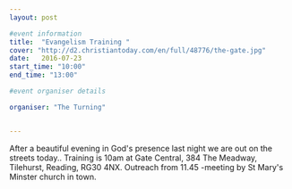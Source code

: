 ```yaml
---
layout: post

#event information
title:  "Evangelism Training "
cover: "http://d2.christiantoday.com/en/full/48776/the-gate.jpg"
date:   2016-07-23
start_time: "10:00"
end_time: "13:00"

#event organiser details

organiser: "The Turning"


---
```


After a beautiful evening in God's presence last night we are out on the streets today..
Training is 10am at Gate Central, 384 The Meadway, Tilehurst, Reading, RG30 4NX.
Outreach from 11.45 -meeting by St Mary's Minster church in town.
